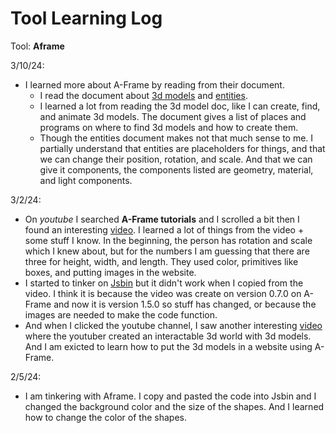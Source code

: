 # Tool Learning Log
Tool: **Aframe**

3/10/24:
* I learned more about A-Frame by reading from their document.
    * I read the document about [3d models](https://aframe.io/docs/1.5.0/introduction/models.html) and [entities](https://aframe.io/docs/1.5.0/core/entity.html#example).
    * I learned a lot from reading the 3d model doc, like I can create, find, and animate 3d models. The document gives a list of places and programs on where to find 3d models and how to create them.
    * Though the entities document makes not that much sense to me. I partially understand that entities are placeholders for things, and that we can change their position, rotation, and scale. And that we can give it components, the components listed are geometry, material, and light components.

3/2/24:
* On *youtube* I searched **A-Frame tutorials** and I scrolled a bit then I found an interesting [video](https://www.youtube.com/watch?v=p3mNNZ356Ko). I learned a lot of things from the video + some stuff I know. In the beginning, the person has rotation and scale which I knew about, but for the numbers I am guessing that there are three for height, width, and length. They used color, primitives like boxes, and putting images in the website.
* I started to tinker on [Jsbin](https://jsbin.com/diyunidaco/edit?html,output) but it didn't work when I copied from the video. I think it is because the video was create on version 0.7.0 on A-Frame and now it is version 1.5.0 so stuff has changed, or because the images are needed to make the code function.
* And when I clicked the youtube channel, I saw another interesting [video](https://www.youtube.com/watch?v=cS8uGfd_oG8) where the youtuber created an interactable 3d world with 3d models. And I am exicted to learn how to put the 3d models in a website using A-Frame.

2/5/24:
* I am tinkering with Aframe. I copy and pasted the code into Jsbin and I changed the background color and the size of the shapes. And I learned how to change the color of the shapes.
